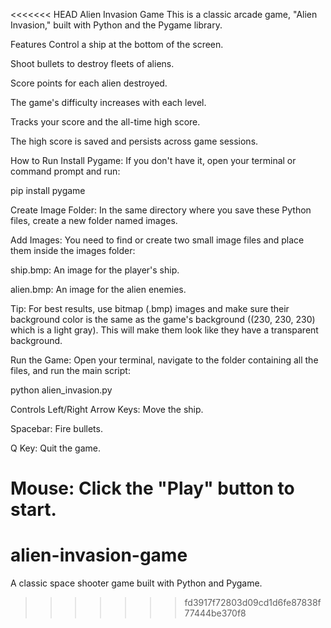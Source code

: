 <<<<<<< HEAD
Alien Invasion Game
This is a classic arcade game, "Alien Invasion," built with Python and the Pygame library.

Features
Control a ship at the bottom of the screen.

Shoot bullets to destroy fleets of aliens.

Score points for each alien destroyed.

The game's difficulty increases with each level.

Tracks your score and the all-time high score.

The high score is saved and persists across game sessions.

How to Run
Install Pygame: If you don't have it, open your terminal or command prompt and run:

pip install pygame

Create Image Folder: In the same directory where you save these Python files, create a new folder named images.

Add Images: You need to find or create two small image files and place them inside the images folder:

ship.bmp: An image for the player's ship.

alien.bmp: An image for the alien enemies.

Tip: For best results, use bitmap (.bmp) images and make sure their background color is the same as the game's background ((230, 230, 230) which is a light gray). This will make them look like they have a transparent background.

Run the Game: Open your terminal, navigate to the folder containing all the files, and run the main script:

python alien_invasion.py

Controls
Left/Right Arrow Keys: Move the ship.

Spacebar: Fire bullets.

Q Key: Quit the game.

Mouse: Click the "Play" button to start.
=======
# alien-invasion-game
A classic space shooter game built with Python and Pygame.


>>>>>>> fd3917f72803d09cd1d6fe87838f77444be370f8
